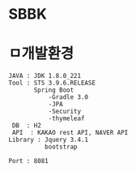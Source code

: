 # SBBK

# ㅁ개발환경
    JAVA : JDK 1.8.0_221
    Tool : STS 3.9.6.RELEASE
           Spring Boot
               -Gradle 3.0
               -JPA
               -Security
               -thymeleaf
     DB  : H2
     API  : KAKAO rest API, NAVER API
    Library : Jquery 3.4.1
              bootstrap
    
    Port : 8081
            
